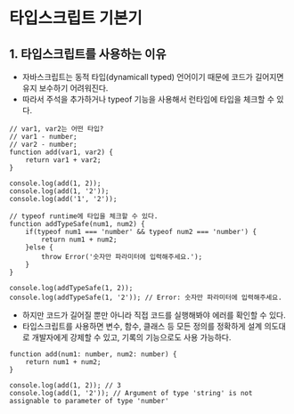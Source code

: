 
# 타입스크립트 기본기

## 1. 타입스크립트를 사용하는 이유

- 자바스크립트는 동적 타입(dynamicall typed) 언어이기 때문에 코드가 길어지면 유지 보수하기 어려워진다. 
- 따라서 주석을 추가하거나 typeof 기능을 사용해서 런타임에 타입을 체크할 수 있다.

```
// var1, var2는 어떤 타입?
// var1 - number;
// var2 - number;
function add(var1, var2) {
    return var1 + var2;
}

console.log(add(1, 2));
console.log(add(1, '2'));
console.log(add('1', '2'));

// typeof runtime에 타입을 체크할 수 있다.
function addTypeSafe(num1, num2) {
    if(typeof num1 === 'number' && typeof num2 === 'number') {
        return num1 + num2;
    }else {
        throw Error('숫자만 파라미터에 입력해주세요.');
    }
}

console.log(addTypeSafe(1, 2));
console.log(addTypeSafe(1, '2')); // Error: 숫자만 파라미터에 입력해주세요.
```

- 하지만 코드가 길어질 뿐만 아니라 직접 코드를 실행해봐야 에러를 확인할 수 있다.
- 타입스크립트를 사용하면 변수, 함수, 클래스 등 모든 정의를 정확하게 설계 의도대로 개발자에게 강제할 수 있고, 기록의 기능으로도 사용 가능하다.

```
function add(num1: number, num2: number) {
    return num1 + num2;
}

console.log(add(1, 2)); // 3
console.log(add(1, '2')); // Argument of type 'string' is not assignable to parameter of type 'number'
```
